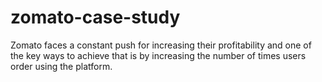 # zomato-case-study
 Zomato faces a constant push for increasing their profitability and one of the key ways to achieve that is by increasing the number of times users order using the platform.
